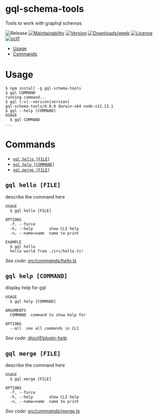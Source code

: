 gql-schema-tools
================

Tools to work with graphql schemas

![Release](https://github.com/drg-adaptive/gql-schema-tools/workflows/Release/badge.svg?branch=main)
[![Maintainability](https://api.codeclimate.com/v1/badges/ce9273e84d42cd99ae08/maintainability)](https://codeclimate.com/github/drg-adaptive/gql-schema-tools/maintainability)
[![Version](https://img.shields.io/npm/v/gql-schema-tools.svg)](https://npmjs.org/package/gql-schema-tools)
[![Downloads/week](https://img.shields.io/npm/dw/gql-schema-tools.svg)](https://npmjs.org/package/gql-schema-tools)
[![License](https://img.shields.io/npm/l/gql-schema-tools.svg)](https://github.com/drg-adaptive/gql-schema-tools/blob/master/package.json)
[![oclif](https://img.shields.io/badge/cli-oclif-brightgreen.svg)](https://oclif.io)

<!-- toc -->
* [Usage](#usage)
* [Commands](#commands)
<!-- tocstop -->
# Usage
<!-- usage -->
```sh-session
$ npm install -g gql-schema-tools
$ gql COMMAND
running command...
$ gql (-v|--version|version)
gql-schema-tools/0.0.0 darwin-x64 node-v12.13.1
$ gql --help [COMMAND]
USAGE
  $ gql COMMAND
...
```
<!-- usagestop -->
# Commands
<!-- commands -->
* [`gql hello [FILE]`](#gql-hello-file)
* [`gql help [COMMAND]`](#gql-help-command)
* [`gql merge [FILE]`](#gql-merge-file)

## `gql hello [FILE]`

describe the command here

```
USAGE
  $ gql hello [FILE]

OPTIONS
  -f, --force
  -h, --help       show CLI help
  -n, --name=name  name to print

EXAMPLE
  $ gql hello
  hello world from ./src/hello.ts!
```

_See code: [src/commands/hello.ts](https://github.com/drg-adaptive/gql-schema-tools/blob/v0.0.0/src/commands/hello.ts)_

## `gql help [COMMAND]`

display help for gql

```
USAGE
  $ gql help [COMMAND]

ARGUMENTS
  COMMAND  command to show help for

OPTIONS
  --all  see all commands in CLI
```

_See code: [@oclif/plugin-help](https://github.com/oclif/plugin-help/blob/v3.2.0/src/commands/help.ts)_

## `gql merge [FILE]`

describe the command here

```
USAGE
  $ gql merge [FILE]

OPTIONS
  -f, --force
  -h, --help       show CLI help
  -n, --name=name  name to print
```

_See code: [src/commands/merge.ts](https://github.com/drg-adaptive/gql-schema-tools/blob/v0.0.0/src/commands/merge.ts)_
<!-- commandsstop -->
